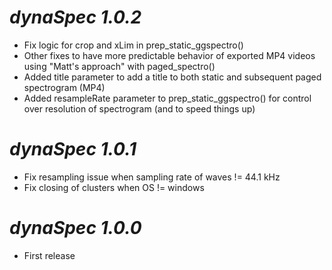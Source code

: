 # *dynaSpec 1.0.2*

* Fix logic for crop and xLim in prep_static_ggspectro()
* Other fixes to have more predictable behavior of exported MP4 videos using "Matt's approach" with paged_spectro()
* Added title parameter to add a title to both static and subsequent paged spectrogram (MP4)
* Added resampleRate parameter to prep_static_ggspectro() for control over resolution of spectrogram (and to speed things up)

# *dynaSpec 1.0.1*

* Fix resampling issue when sampling rate of waves != 44.1 kHz
* Fix closing of clusters when OS != windows


# *dynaSpec 1.0.0*

* First release
